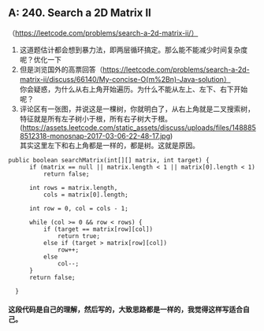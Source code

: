 
## A: 240. Search a 2D Matrix II
（https://leetcode.com/problems/search-a-2d-matrix-ii/）
  1. 这道题估计都会想到暴力法，即两层循环搞定。那么能不能减少时间复杂度呢？优化一下
  2. 但是浏览国外的高票回答（https://leetcode.com/problems/search-a-2d-matrix-ii/discuss/66140/My-concise-O(m%2Bn)-Java-solution）  
  你会疑惑，为什么从右上角开始遍历。为什么不能从左上、左下、右下开始呢？
  3. 评论区有一张图，并说这是一棵树，你就明白了，从右上角就是二叉搜索树，特征就是所有左子树小于根，所有右子树大于根。  
  (https://assets.leetcode.com/static_assets/discuss/uploads/files/1488858512318-monosnap-2017-03-06-22-48-17.jpg)  
  其实这里左下和右上角都是一样的，都是树。这就是原因。
  ```javascrit
  public boolean searchMatrix(int[][] matrix, int target) {
        if (matrix == null || matrix.length < 1 || matrix[0].length < 1) 
            return false;
        
        int rows = matrix.length,
            cols = matrix[0].length;
        
        int row = 0, col = cols - 1;
        
        while (col >= 0 && row < rows) {
            if (target == matrix[row][col])
                return true;
            else if (target > matrix[row][col])
                row++;
            else
                col--;
        }
        return false;
        
    }
  ```
  #### 这段代码是自己的理解，然后写的，大致思路都是一样的，我觉得这样写适合自己。
